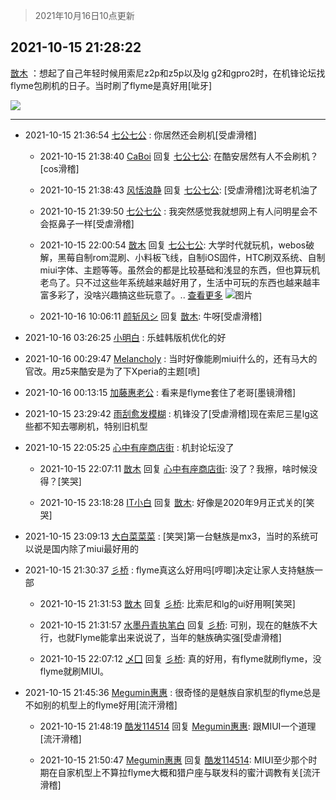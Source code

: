 > 2021年10月16日10点更新
<link rel="stylesheet" href="https://cdn.jsdelivr.net/gh/taotie6/sampleJSON@main/css/photo_show.css">
<meta name="referrer" content="no-referrer" />


 ## 2021-10-15 21:28:22 

 [㪚木](https://www.coolapk.com/feed/30713930?shareKey=NmU5OGNkNDNjZmZiNjE2OTg5OWE~) ：想起了自己年轻时候用索尼z2p和z5p以及lg g2和gpro2时，在机锋论坛找flyme包刷机的日子。当时刷了flyme是真好用[呲牙] 

<div class="album">
<img class="img-item" src="https://image.coolapk.com/feed/2021/0719/22/1081091_af8aad1f_6549_5893@218x218.gif" />
</div>

 ------- 

- 2021-10-15 21:36:54 [七公七公](uid=1763604) : 你居然还会刷机[受虐滑稽] 

    - 2021-10-15 21:38:40 [CaBoi](uid=3746166) 回复 [七公七公](uid=1763604): 在酷安居然有人不会刷机？[cos滑稽] 

    - 2021-10-15 21:38:43 [风恬浪静](uid=2415886) 回复 [七公七公](uid=1763604): [受虐滑稽]沈哥老机油了 

    - 2021-10-15 21:39:50 [七公七公](uid=1763604) : 我突然感觉我就想网上有人问明星会不会抠鼻子一样[受虐滑稽] 

    - 2021-10-15 22:00:54 [㪚木](uid=1081091) 回复 [七公七公](uid=1763604): 大学时代就玩机，webos破解，黑莓自制rom混刷、小料板飞线，自制iOS固件，HTC刷双系统、自制miui字体、主题等等。虽然会的都是比较基础和浅显的东西，但也算玩机老鸟了。只不过这些年系统越来越好用了，生活中可玩的东西也越来越丰富多彩了，没啥兴趣搞这些玩意了。.. <a href="/feed/replyList?id=237214140">查看更多</a> ![图片](https://image.coolapk.com/feed/2021/0820/21/1081091_0f1835be_7044_8767@1140x746.jpeg)

    - 2021-10-16 10:06:11 [颜斩风シ](uid=2245708) 回复 [㪚木](uid=1081091): 牛呀[受虐滑稽] 

- 2021-10-16 03:26:25 [小明白](uid=1069318) : 乐蛙韩版机优化的好 

- 2021-10-16 00:29:47 [Melancholy](uid=862379) : 当时好像能刷miui什么的，还有马大的官改。用z5来酷安是为了下Xperia的主题[喷] 

- 2021-10-16 00:13:15 [加藤惠老公](uid=1266680) : 看来是flyme套住了老哥[墨镜滑稽] 

- 2021-10-15 23:29:42 [雨刮愈发模糊](uid=994676) : 机锋没了[受虐滑稽]现在索尼三星lg这些都不知去哪刷机，特别旧机型 

- 2021-10-15 22:05:25 [心中有座商店街](uid=1636078) : 机封论坛没了 

    - 2021-10-15 22:07:11 [㪚木](uid=1081091) 回复 [心中有座商店街](uid=1636078): 没了？我擦，啥时候没得？[笑哭] 

    - 2021-10-15 23:18:28 [IT小白](uid=1002886) 回复 [㪚木](uid=1081091): 好像是2020年9月正式关的[笑哭] 

- 2021-10-15 23:09:13 [大白菜菜菜](uid=2081020) : [笑哭]第一台魅族是mx3，当时的系统可以说是国内除了miui最好用的 

- 2021-10-15 21:30:37 [彡桥](uid=3740933) : flyme真这么好用吗[哼唧]决定让家人支持魅族一部 

    - 2021-10-15 21:31:53 [㪚木](uid=1081091) 回复 [彡桥](uid=3740933): 比索尼和lg的ui好用啊[笑哭] 

    - 2021-10-15 21:31:57 [水墨丹青执笔白](uid=3060746) 回复 [彡桥](uid=3740933): 可别，现在的魅族不大行，也就Flyme能拿出来说说了，当年的魅族确实强[受虐滑稽] 

    - 2021-10-15 22:07:12 [乄囗](uid=759206) 回复 [彡桥](uid=3740933): 真的好用，有flyme就刷flyme，没flyme就刷MIUI。 

- 2021-10-15 21:45:36 [Megumin惠惠](uid=1163019) : 很奇怪的是魅族自家机型的flyme总是不如别的机型上的flyme好用[流汗滑稽] 

    - 2021-10-15 21:48:19 [酷发114514](uid=4321323) 回复 [Megumin惠惠](uid=1163019): 跟MIUI一个道理[流汗滑稽] 

    - 2021-10-15 21:50:47 [Megumin惠惠](uid=1163019) 回复 [酷发114514](uid=4321323): MIUI至少那个时期在自家机型上不算拉flyme大概和猎户座与联发科的蜜汁调教有关[流汗滑稽] 

